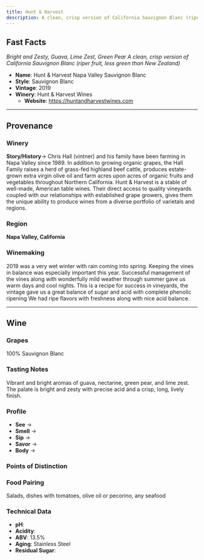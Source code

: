 ```yaml
---
title: Hunt & Harvest  
description: A clean, crisp version of California Sauvignon Blanc (riper fruit, less green than New Zealand)
---
```


## Fast Facts
*Bright and Zesty, Guava, Lime Zest, Green Pear*
*A clean, crisp version of California Sauvignon Blanc (riper fruit, less green than New Zealand)*
 - **Name**: Hunt & Harvest Napa Valley Sauvignon Blanc
 - **Style**: Sauvignon Blanc
 - **Vintage**: 2019
 - **Winery**: Hunt & Harvest Wines
     - **Website**: https://huntandharvestwines.com

---

## Provenance
### Winery
**Story/History**→ Chris Hall (vintner) and his family have been farming in Napa Valley since 1989. In addition to growing organic grapes, the Hall Family raises a herd of grass-fed highland beef cattle, produces estate-grown extra virgin olive oil and farm acres upon acres of organic fruits and vegetables throughout Northern California. Hunt & Harvest is a stable of well-made, American table wines. Their direct access to quality vineyards coupled with our relationships with established grape growers, gives them the unique ability to produce wines from a diverse portfolio of varietals and regions.

### Region
**Napa Valley, California**

### Winemaking 
2019 was a very wet winter with rain coming into spring. Keeping the vines in balance was especially important this year. Successful management of the vines along with wonderfully mild weather through summer gave us warm days and cool nights. This is a recipe for success in vineyards, the vintage gave us a great balance of sugar and acid with complete phenolic ripening We had ripe flavors with freshness along with nice acid balance.

----

## Wine
### Grapes
100% Sauvignon Blanc

### Tasting Notes
Vibrant and bright aromas of guava, nectarine, green pear, and lime zest. The palate is bright and zesty with precise acid and a crisp, long, lively finish.

### Profile
 - **See** →  
 - **Smell** → 
 - **Sip** → 
 - **Savor** → 
 - **Body** → 

### Points of Distinction

### Food Pairing
Salads, dishes with tomatoes, olive oil or pecorino, any seafood

### Technical Data
 - **pH**: 
 - **Acidity**: 
 - **ABV**:  13.5%
 - **Aging**:  Stainless Steel
 - **Residual Sugar**: 